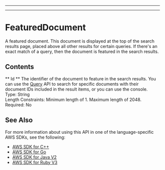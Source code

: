 --------

--------

# FeaturedDocument<a name="API_FeaturedDocument"></a>

A featured document\. This document is displayed at the top of the search results page, placed above all other results for certain queries\. If there's an exact match of a query, then the document is featured in the search results\.

## Contents<a name="API_FeaturedDocument_Contents"></a>

 ** Id **   <a name="Kendra-Type-FeaturedDocument-Id"></a>
The identifier of the document to feature in the search results\. You can use the [Query](https://docs.aws.amazon.com/kendra/latest/dg/API_Query.html) API to search for specific documents with their document IDs included in the result items, or you can use the console\.  
Type: String  
Length Constraints: Minimum length of 1\. Maximum length of 2048\.  
Required: No

## See Also<a name="API_FeaturedDocument_SeeAlso"></a>

For more information about using this API in one of the language\-specific AWS SDKs, see the following:
+  [AWS SDK for C\+\+](https://docs.aws.amazon.com/goto/SdkForCpp/kendra-2019-02-03/FeaturedDocument) 
+  [AWS SDK for Go](https://docs.aws.amazon.com/goto/SdkForGoV1/kendra-2019-02-03/FeaturedDocument) 
+  [AWS SDK for Java V2](https://docs.aws.amazon.com/goto/SdkForJavaV2/kendra-2019-02-03/FeaturedDocument) 
+  [AWS SDK for Ruby V3](https://docs.aws.amazon.com/goto/SdkForRubyV3/kendra-2019-02-03/FeaturedDocument) 